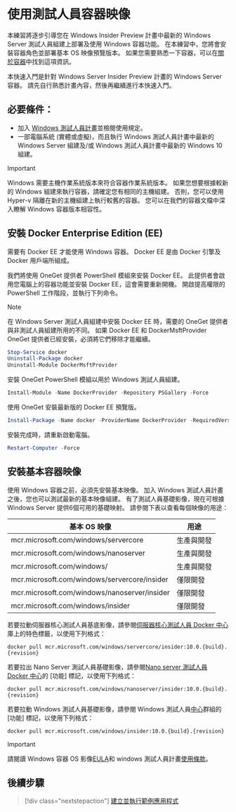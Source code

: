 
# <a name="using-insider-container-images"></a>使用測試人員容器映像

本練習將逐步引導您在 Windows Insider Preview 計畫中最新的 Windows Server 測試人員組建上部署及使用 Windows 容器功能。 在本練習中，您將會安裝容器角色並部署基本 OS 映像預覽版本。 如果您需要熟悉一下容器，可以在[關於容器](../about/index.md)中找到這項資訊。

本快速入門是針對 Windows Server Insider Preview 計畫的 Windows Server 容器。 請先自行熟悉計畫內容，然後再繼續進行本快速入門。

## <a name="prerequisites"></a>必要條件：

- 加入 [Windows 測試人員計畫](https://insider.windows.com/GettingStarted)並檢閱使用規定。
- 一部電腦系統 (實體或虛擬)，而且執行 Windows 測試人員計畫中最新的 Windows Server 組建及/或 Windows 測試人員計畫中最新的 Windows 10 組建。

> [!IMPORTANT]
> Windows 需要主機作業系統版本來符合容器作業系統版本。 如果您想要根據較新的 Windows 組建來執行容器，請確定您有相同的主機組建。 否則，您可以使用 Hyper-v 隔離在新的主機組建上執行較舊的容器。 您可以在我們的容器文檔中深入瞭解 Windows 容器版本相容性。

## <a name="install-docker-enterprise-edition-ee"></a>安裝 Docker Enterprise Edition (EE)

需要有 Docker EE 才能使用 Windows 容器。 Docker EE 是由 Docker 引擎及 Docker 用戶端所組成。

我們將使用 OneGet 提供者 PowerShell 模組來安裝 Docker EE。 此提供者會啟用您電腦上的容器功能並安裝 Docker EE，這會需要重新開機。 開啟提高權限的 PowerShell 工作階段，並執行下列命令。

> [!NOTE]
> 在 Windows Server 測試人員組建中安裝 Docker EE 時，需要的 OneGet 提供者與非測試人員組建所用的不同。 如果 Docker EE 和 DockerMsftProvider OneGet 提供者已經安裝，必須將它們移除才能繼續。

```powershell
Stop-Service docker
Uninstall-Package docker
Uninstall-Module DockerMsftProvider
```

安裝 OneGet PowerShell 模組以用於 Windows 測試人員組建。

```powershell
Install-Module -Name DockerProvider -Repository PSGallery -Force
```

使用 OneGet 安裝最新版的 Docker EE 預覽版。

```powershell
Install-Package -Name docker -ProviderName DockerProvider -RequiredVersion Preview
```

安裝完成時，請重新啟動電腦。

```powershell
Restart-Computer -Force
```

## <a name="install-base-container-image"></a>安裝基本容器映像

使用 Windows 容器之前，必須先安裝基本映像。 加入 Windows 測試人員計畫之後，您也可以測試最新的基本映像組建。 有了測試人員基礎影像，現在可根據 Windows Server 提供6個可用的基礎映射。 請參閱下表以查看每個映像的用途：

| 基本 OS 映像                       | 用途                      |
|-------------------------------------|----------------------------|
| mcr.microsoft.com/windows/servercore         | 生產與開發 |
| mcr.microsoft.com/windows/nanoserver              | 生產與開發 |
| mcr.microsoft.com/windows/              | 生產與開發 |
| mcr.microsoft.com/windows/servercore/insider | 僅限開發           |
| mcr.microsoft.com/windows/nanoserver/insider        | 僅限開發           |
| mcr.microsoft.com/windows/insider        | 僅限開發           |

若要拉動伺服器核心測試人員基底影像，請參閱[伺服器核心測試人員 Docker 中心](https://hub.docker.com/_/microsoft-windows-servercore-insider)庫上的特色標籤，以使用下列格式：

```console
docker pull mcr.microsoft.com/windows/servercore/insider:10.0.{build}.{revision}
```

若要拉出 Nano Server 測試人員基礎影像，請參閱[Nano server 測試人員 Docker 中心](https://store.docker.com/_/microsoft-windows-nanoserver-insider)的 [功能] 標記，以使用下列格式：

```console
docker pull mcr.microsoft.com/windows/nanoserver/insider:10.0.{build}.{revision}
```

若要拉動 Windows 測試人員基礎影像，請參閱 Windows 測試人員[中心](https://store.docker.com/_/microsoft-windows-insider)群組的 [功能] 標記，以使用下列格式：

```console
docker pull mcr.microsoft.com/windows/insider:10.0.{build}.{revision}
```

> [!IMPORTANT]
> 請閱讀 Windows 容器 OS 影像[EULA](../EULA.md )和 windows 測試人員計畫[使用條款](https://www.microsoft.com/software-download/windowsinsiderpreviewserver)。

## <a name="next-steps"></a>後續步驟

> [!div class="nextstepaction"]
> [建立並執行範例應用程式](./Nano-RS3-.NET-Core-and-PS.md)
